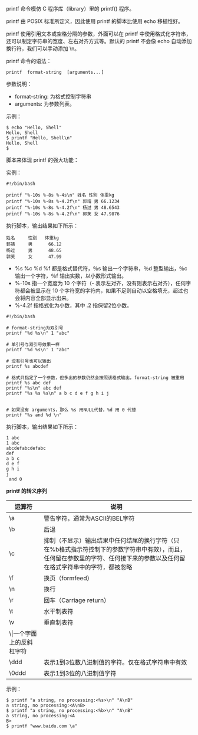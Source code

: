 printf 命令模仿 C 程序库（library）里的 printf() 程序。

printf 由 POSIX 标准所定义，因此使用 printf 的脚本比使用 echo 移植性好。

printf 使用引用文本或空格分隔的参数，外面可以在 printf 中使用格式化字符串，还可以制定字符串的宽度、左右对齐方式等。默认的 printf 不会像 echo 自动添加换行符，我们可以手动添加 \n。

printf 命令的语法：
```
printf  format-string  [arguments...]
```

参数说明：
- format-string: 为格式控制字符串
- arguments: 为参数列表。

示例：
```shell
$ echo "Hello, Shell"
Hello, Shell
$ printf "Hello, Shell\n"
Hello, Shell
$
```

脚本来体现 printf 的强大功能：

实例：
```shell
#!/bin/bash 

printf "%-10s %-8s %-4s\n" 姓名 性别 体重kg
printf "%-10s %-8s %-4.2f\n" 郭靖 男 66.1234
printf "%-10s %-8s %-4.2f\n" 杨过 男 48.6543
printf "%-10s %-8s %-4.2f\n" 郭芙 女 47.9876
```

执行脚本，输出结果如下所示：
```
姓名     性别   体重kg
郭靖     男      66.12
杨过     男      48.65
郭芙     女      47.99
```

- %s %c %d %f 都是格式替代符，％s 输出一个字符串，％d 整型输出，％c 输出一个字符，％f 输出实数，以小数形式输出。
- %-10s 指一个宽度为 10 个字符（- 表示左对齐，没有则表示右对齐），任何字符都会被显示在 10 个字符宽的字符内，如果不足则自动以空格填充，超过也会将内容全部显示出来。
- %-4.2f 指格式化为小数，其中 .2 指保留2位小数。

```shell
#!/bin/bash 

# format-string为双引号
printf "%d %s\n" 1 "abc"

# 单引号与双引号效果一样
printf '%d %s\n' 1 "abc"

# 没有引号也可以输出
printf %s abcdef

# 格式只指定了一个参数，但多出的参数仍然会按照该格式输出，format-string 被重用
printf %s abc def
printf "%s\n" abc def
printf "%s %s %s\n" a b c d e f g h i j


# 如果没有 arguments，那么 %s 用NULL代替，%d 用 0 代替
printf "%s and %d \n"
```

执行脚本，输出结果如下所示：
```
1 abc
1 abc
abcdefabcdefabc
def
a b c
d e f
g h i
j
 and 0
```

**printf 的转义序列**

|运算符|说明|
|---|--|
|\a|警告字符，通常为ASCII的BEL字符|
|\b|后退|
|\c|抑制（不显示）输出结果中任何结尾的换行字符（只在%b格式指示符控制下的参数字符串中有效），而且，任何留在参数里的字符、任何接下来的参数以及任何留在格式字符串中的字符，都被忽略|
|\f|换页（formfeed）|
|\n|换行|
|\r|回车（Carriage return）|
|\t|水平制表符|
|\v|垂直制表符|
|\\\\|一个字面上的反斜杠字符|
|\ddd|表示1到3位数八进制值的字符。仅在格式字符串中有效|
|\0ddd|表示1到3位的八进制值字符|

示例：
```shell
$ printf "a string, no processing:<%s>\n" "A\nB"
a string, no processing:<A\nB>
$ printf "a string, no processing:<%b>\n" "A\nB"
a string, no processing:<A
B> 
$ printf "www.baidu.com \a"
```


